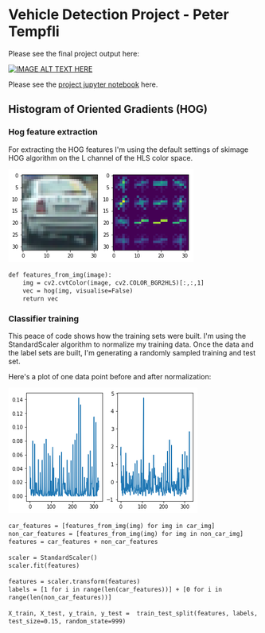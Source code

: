 # Vehicle Detection Project - Peter Tempfli

Please see the final project output here:

[![IMAGE ALT TEXT HERE](http://img.youtube.com/vi/-URKrWwJdz0/0.jpg)](https://www.youtube.com/watch?v=-URKrWwJdz0)


Please see the [project jupyter notebook](./project.ipynb) here.


## Histogram of Oriented Gradients (HOG)


### Hog feature extraction

For extracting the HOG features I'm using the default settings of skimage HOG algorithm on the L channel of the HLS color space.

![HOGS](./output_images/hogs.png)

```
def features_from_img(image):
    img = cv2.cvtColor(image, cv2.COLOR_BGR2HLS)[:,:,1]
    vec = hog(img, visualise=False)
    return vec
```


### Classifier training

This peace of code shows how the training sets were built. I'm using the StandardScaler algorithm to normalize my training data. Once the data and the label sets are built, I'm generating a randomly sampled training and test set.

Here's a plot of one data point before and after normalization:

![Scaler](./output_images/scaler.png)

```
car_features = [features_from_img(img) for img in car_img]
non_car_features = [features_from_img(img) for img in non_car_img]
features = car_features + non_car_features

scaler = StandardScaler()
scaler.fit(features)

features = scaler.transform(features)
labels = [1 for i in range(len(car_features))] + [0 for i in range(len(non_car_features))]

X_train, X_test, y_train, y_test =  train_test_split(features, labels, test_size=0.15, random_state=999)
```